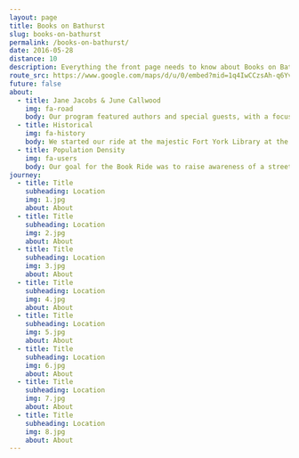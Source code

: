 ```yaml
---
layout: page
title: Books on Bathurst
slug: books-on-bathurst
permalink: /books-on-bathurst/
date: 2016-05-28
distance: 10
description: Everything the front page needs to know about Books on Bathurst
route_src: https://www.google.com/maps/d/u/0/embed?mid=1q4IwCCzsAh-q6YvHmMVYgEjolqY
future: false
about:
  - title: Jane Jacobs & June Callwood
    img: fa-road
    body: Our program featured authors and special guests, with a focus on celebrating authors and activists Jane Jacobs and June Callwood in what would have been the year of Jane’s 100th birthday. We rode near Jane’s home in the Annex, and ended the ride at June Callwood Park near the base of Bathurst.
  - title: Historical
    img: fa-history
    body: We started our ride at the majestic Fort York Library at the base of Bathurst Street. The library was celebrating its two-year anniversary, and was built to serve the residents flocking to this part of town with its new condo developments. The library also honours the past in its design, incorporating elements that speak to the historical, geographic, and literary landscape. We then rode north to the historic Tollkeeper’s Cottage at Bathurst and Davenport, which once marked the shoreline of Lake Iroquois and was a key trail for First Nations for centuries.
  - title: Population Density
    img: fa-users
    body: Our goal for the Book Ride was to raise awareness of a street in the city that is seeing increased density from the south with the Fort York condominiums and redevelopments along Bathurst. This much-used north–south corridor requires improved bike infrastructure. Our trip was to illustrate that a street with libraries, schools, daycares, residences and businesses requires a complete street focus.
journey:
  - title: Title
    subheading: Location
    img: 1.jpg
    about: About
  - title: Title
    subheading: Location
    img: 2.jpg
    about: About
  - title: Title
    subheading: Location
    img: 3.jpg
    about: About
  - title: Title
    subheading: Location
    img: 4.jpg
    about: About
  - title: Title
    subheading: Location
    img: 5.jpg
    about: About
  - title: Title
    subheading: Location
    img: 6.jpg
    about: About
  - title: Title
    subheading: Location
    img: 7.jpg
    about: About
  - title: Title
    subheading: Location
    img: 8.jpg
    about: About
---
```

